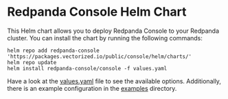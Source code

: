 # Redpanda Console Helm Chart

This Helm chart allows you to deploy Redpanda Console to your Redpanda cluster.
You can install the chart by running the following commands:

```shell
helm repo add redpanda-console 'https://packages.vectorized.io/public/console/helm/charts/' 
helm repo update
helm install redpanda-console/console -f values.yaml
```

Have a look at the [values.yaml](./console/values.yaml) file to see the available options.
Additionally, there is an example configuration in the [examples](./examples) directory.
